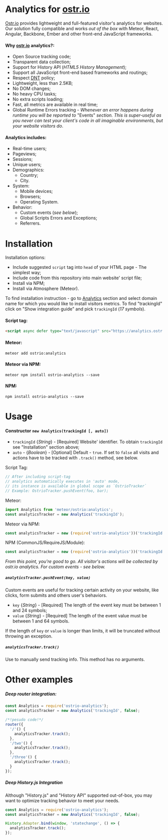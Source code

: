 Analytics for [ostr.io](https://ostr.io)
=======

[Ostr.io](https://ostr.io) provides lightweight and full-featured visitor's analytics for websites. Our solution fully compatible and works *out of the box* with Meteor, React, Angular, Backbone, Ember and other front-end JavaScript frameworks.

#### Why [ostr.io](https://ostr.io) analytics?:
  - Open Source tracking code;
  - Transparent data collection;
  - Support for History API (*HTML5 History Management*);
  - Support all JavaScript front-end based frameworks and routings;
  - Respect [DNT](https://en.wikipedia.org/wiki/Do_Not_Track) policy;
  - Lightweight, less than 2.5KB;
  - No DOM changes;
  - No heavy CPU tasks;
  - No extra scripts loading;
  - Fast, all metrics are available in real time;
  - Global Runtime Errors tracking - *Whenever an error happens during runtime you will be reported to* "Events" *section. This is super-useful as you never can test your client's code in all imaginable environments, but your website visitors do*.

#### Analytics includes:
  - Real-time users;
  - Pageviews;
  - Sessions;
  - Unique users;
  - Demographics:
    - Country;
    - City.
  - System:
    - Mobile devices;
    - Browsers;
    - Operating System.
  - Behavior:
    - Custom events (*see below*);
    - Global Scripts Errors and Exceptions;
    - Referrers.

Installation
=======
Installation options:
 - Include suggested `script` tag into `head` of your HTML page - The simplest way;
 - Include code from this repository into main website' script file;
 - Install via NPM;
 - Install via Atmosphere (Meteor).

To find installation instruction - go to [Analytics](https://ostr.io/service/analytics) section and select domain name for which you would like to install visitors metrics. To find "trackingId" click on "Show integration guide" and pick `trackingId` (*17 symbols*).

#### Script tag:
```html
<script async defer type="text/javascript" src="https://analytics.ostr.io/trackingId.js"></script>
```

#### Meteor:
```shell
meteor add ostrio:analytics
```

#### Meteor via NPM:
```shell
meteor npm install ostrio-analytics --save
```

#### NPM:
```shell
npm install ostrio-analytics --save
```

Usage
=======

#### Constructor `new Analytics(trackingId [, auto])`
 - `trackingId` {*String*} - [Required] Website' identifier. To obtain `trackingId` see "Installation" section above;
 - `auto` - {*Boolean*} - [Optional] Default - `true`. If set to `false` all visits and actions have to be tracked with `.track()` method, see below.

Script Tag:
```js
// After including script-tag
// analytics automatically executes in 'auto' mode,
// its instance is available in global scope as `OstrioTracker`
// Example: OstrioTracker.pushEvent(foo, bar);
```

Meteor:
```jsx
import Analytics from 'meteor/ostrio:analytics';
const analyticsTracker = new Analytics('trackingId');
```

Meteor via NPM:
```jsx
const analyticsTracker = new (require('ostrio-analytics'))('trackingId');
```

NPM (CommonJS/RequireJS/Module):
```jsx
const analyticsTracker = new (require('ostrio-analytics'))('trackingId');
```

*From this point, you're good to go. All visitor's actions will be collected by ostr.io analytics. For custom events - see below.*

##### `analyticsTracker.pushEvent(key, value)`
Custom events are useful for tracking certain activity on your website, like clicks, form submits and others user's behaviors.

 - `key` {*String*} - [Required] The length of the event key must be between 1 and 24 symbols;
 - `value` {*String*} - [Required] The length of the event value must be between 1 and 64 symbols.

If the length of `key` or `value` is longer than limits, it will be truncated without throwing an exception.


##### `analyticsTracker.track()`
Use to manually send tracking info. This method has no arguments.

Other examples
=======
##### Deep router integration:
```jsx
const Analytics = require('ostrio-analytics');
const analyticsTracker = new Analytics('trackingId', false);

/*!pesudo code!*/
router({
  '/'() {
    analyticsTracker.track();
  },
  '/two'() {
    analyticsTracker.track();
  },
  '/three'() {
    analyticsTracker.track();
  }
});
```

##### Deep History.js Integration
Although "History.js" and "History API" supported out-of-box, you may want to optimize tracking behavior to meet your needs.
```jsx
const Analytics = require('ostrio-analytics');
const analyticsTracker = new Analytics('trackingId', false);

History.Adapter.bind(window, 'statechange', () => {
  analyticsTracker.track();
});
```

